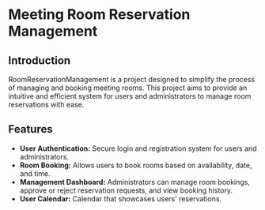 # Meeting Room Reservation Management

## Introduction
RoomReservationManagement is a project designed to simplify the process of managing and booking meeting rooms. This project aims to provide an intuitive and efficient system for users and administrators to manage room reservations with ease.

## Features
- **User Authentication:** Secure login and registration system for users and administrators.
- **Room Booking:** Allows users to book rooms based on availability, date, and time.
- **Management Dashboard:** Administrators can manage room bookings, approve or reject reservation requests, and view booking history.
- **User Calendar:** Calendar that showcases users' reservations.
